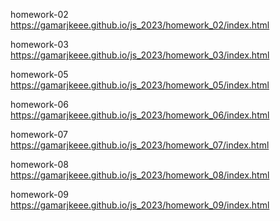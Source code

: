 
homework-02   https://gamarjkeee.github.io/js_2023/homework_02/index.html

homework-03   https://gamarjkeee.github.io/js_2023/homework_03/index.html

homework-05   https://gamarjkeee.github.io/js_2023/homework_05/index.html

homework-06   https://gamarjkeee.github.io/js_2023/homework_06/index.html

homework-07 https://gamarjkeee.github.io/js_2023/homework_07/index.html

homework-08 https://gamarjkeee.github.io/js_2023/homework_08/index.html

homework-09 https://gamarjkeee.github.io/js_2023/homework_09/index.html
